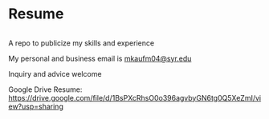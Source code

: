 <h1>Resume
<h6></h6>
  
A repo to publicize my skills and experience

My personal and business email is mkaufm04@syr.edu

Inquiry and advice welcome

Google Drive Resume: https://drive.google.com/file/d/1BsPXcRhsO0o396agvbyGN6tg0Q5XeZmI/view?usp=sharing
